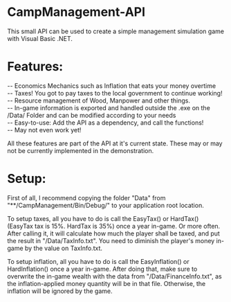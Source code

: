 # CampManagement-API <br />
This small API can be used to create a simple management simulation game with Visual Basic .NET. <br />

# Features: <br />
-- Economics Mechanics such as Inflation that eats your money overtime <br />
-- Taxes! You got to pay taxes to the local government to continue working! <br />
-- Resource management of Wood, Manpower and other things. <br />
-- In-game information is exported and handled outside the .exe on the /Data/ Folder and can be modified according to your needs <br />
-- Easy-to-use: Add the API as a dependency, and call the functions! <br />
-- May not even work yet! <br />

All these features are part of the API at it's current state. These may or may not be currently implemented in the demonstration.

# Setup: <br />
First of all,  I recommend copying the folder "Data" from "**/CampManagement/Bin/Debug/" to your application root location.<br />

To setup taxes, all you have to do is call the EasyTax() or HardTax() (EasyTax tax is 15%. HardTax is 35%) once a year in-game. Or more often. After calling it, it will calculate how much the player shall be taxed, and put the result in "/Data/TaxInfo.txt". You need to diminish the player's money in-game by the value on TaxInfo.txt. <br />

To setup inflation, all you have to do is call the EasyInflation() or HardInflation() once a year in-game. After doing that, make sure to overwrite the in-game wealth with the data from "/Data/FinanceInfo.txt", as the inflation-applied money quantity will be in that file. Otherwise, the inflation will be ignored by the game. <br />
